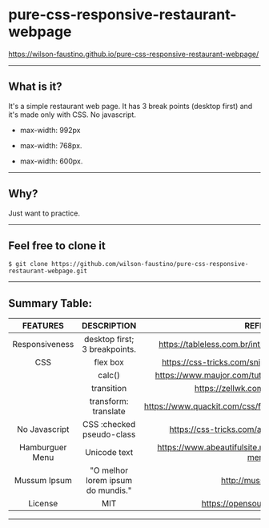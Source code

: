 # pure-css-responsive-restaurant-webpage

https://wilson-faustino.github.io/pure-css-responsive-restaurant-webpage/
- - -
## What is it?
It's a simple restaurant web page.
It has 3 break points (desktop first) and it's made only with CSS. No javascript.

* max-width: 992px

* max-width: 768px.

* max-width: 600px.


- - -
##  Why?
Just want to practice.
- - -
## Feel free to clone it

```git
$ git clone https://github.com/wilson-faustino/pure-css-responsive-restaurant-webpage.git
```
- - -


## Summary Table:

|     FEATURES    |            DESCRIPTION            |                              REFERENCES                             |
|:---------------:|:---------------------------------:|:-------------------------------------------------------------------:|
| Responsiveness  | desktop first; 3 breakpoints.     | https://tableless.com.br/introducao-sobre-media-queries/            |
| CSS             | flex box                          | https://css-tricks.com/snippets/css/a-guide-to-flexbox/             |
|                 | calc()                            | https://www.maujor.com/tutorial/css3-funcao-css-calc.php            |
|                 | transition                        | https://zellwk.com/blog/css-transitions/                            |
|                 | transform: translate              | https://www.quackit.com/css/functions/css_translate_function.cfm    |
| No Javascript   | CSS :checked pseudo-class         | https://css-tricks.com/almanac/selectors/c/checked/                 |
| Hamburguer Menu | Unicode text                      | https://www.abeautifulsite.net/the-unicode-character-for-menu-icons |
| Mussum Ipsum    | "O melhor lorem ipsum do mundis." | http://mussumipsum.com/                                             |
| License         | MIT                               | https://opensource.org/licenses/MIT                                 |
- - -